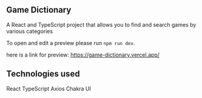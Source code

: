 
## Game Dictionary
A React and TypeScript project that allows you to find and search games by various categories

To open and edit a preview please run ``` npm run dev ```.

here is a link for preview: https://game-dictionary.vercel.app/
## Technologies used
React
TypeScript
Axios
Chakra UI
